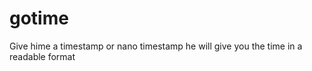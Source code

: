 gotime
======

Give hime a timestamp or nano timestamp he will give you the time in a readable format
